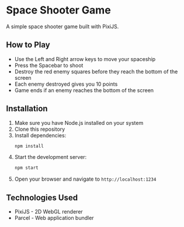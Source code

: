 # Space Shooter Game

A simple space shooter game built with PixiJS.

## How to Play

- Use the Left and Right arrow keys to move your spaceship
- Press the Spacebar to shoot
- Destroy the red enemy squares before they reach the bottom of the screen
- Each enemy destroyed gives you 10 points
- Game ends if an enemy reaches the bottom of the screen

## Installation

1. Make sure you have Node.js installed on your system
2. Clone this repository
3. Install dependencies:
   ```bash
   npm install
   ```
4. Start the development server:
   ```bash
   npm start
   ```
5. Open your browser and navigate to `http://localhost:1234`

## Technologies Used

- PixiJS - 2D WebGL renderer
- Parcel - Web application bundler 